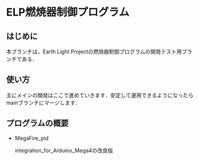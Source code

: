 # ELP燃焼器制御プログラム

## はじめに
本ブランチは，Earth Light Projectの燃焼器制御プログラムの開発テスト用ブランチである．

## 使い方
主にメインの開発はここで進めていきます．安定して運用できるようになったらmainブランチにマージします．

## プログラムの概要
- MegaFire_pid

  integration_for_Arduino_Mega4の改良版